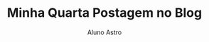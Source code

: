 ---
layout: ../../layouts/MarkdownPostLayout.astro
title: Minha Quarta Postagem no Blog
author: Aluno Astro
description: "Esta postagem irá aparecer por si mesma!"
image:
    url: "https://docs.astro.build/default-og-image.png"
    alt: "A palavra astro acima de uma ilustração de planetas e estrelas."
pubDate: 2022-08-08
tags: ["astro", "sucessos"]
---
